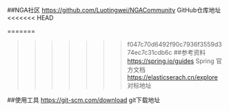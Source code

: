 ##NGA社区
https://github.com/Luotingwei/NGACommunity GitHub仓库地址
<<<<<<< HEAD

=======
>>>>>>> f047c70d6492f90c7936f3559d374ec7c31cdb6c
##参考资料
https://spring.io/guides Spring 官方文档
https://elasticserach.cn/explore 对标地址

##使用工具
https://git-scm.com/download git下载地址